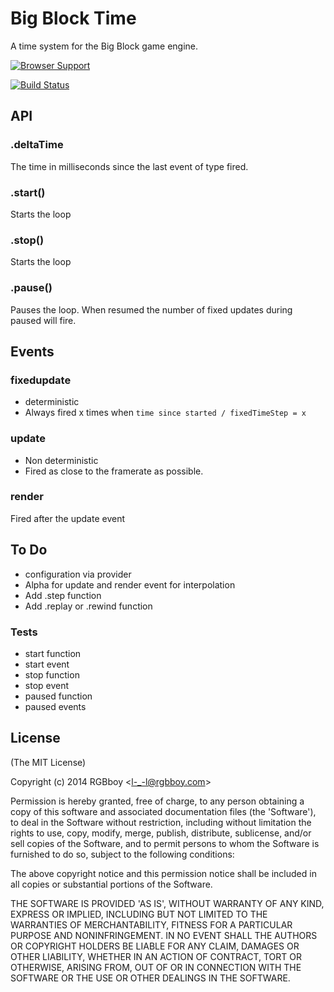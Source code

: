# Big Block Time

A time system for the Big Block game engine.

[![Browser Support](https://ci.testling.com/RGBboy/big-block-time.png)
](https://ci.testling.com/RGBboy/big-block-time)

[![Build Status](https://secure.travis-ci.org/RGBboy/big-block-time.png)](http://travis-ci.org/RGBboy/big-block-time)

## API

### .deltaTime

The time in milliseconds since the last event of type fired.

### .start()

Starts the loop

### .stop()

Starts the loop

### .pause()

Pauses the loop. When resumed the number of fixed updates during paused will fire.

## Events

### fixedupdate

* deterministic
* Always fired x times when `time since started / fixedTimeStep = x`

### update

* Non deterministic
* Fired as close to the framerate as possible.

### render

Fired after the update event

## To Do

* configuration via provider
* Alpha for update and render event for interpolation
* Add .step function
* Add .replay or .rewind function

### Tests

* start function
* start event
* stop function
* stop event
* paused function
* paused events

## License 

(The MIT License)

Copyright (c) 2014 RGBboy &lt;l-_-l@rgbboy.com&gt;

Permission is hereby granted, free of charge, to any person obtaining
a copy of this software and associated documentation files (the
'Software'), to deal in the Software without restriction, including
without limitation the rights to use, copy, modify, merge, publish,
distribute, sublicense, and/or sell copies of the Software, and to
permit persons to whom the Software is furnished to do so, subject to
the following conditions:

The above copyright notice and this permission notice shall be
included in all copies or substantial portions of the Software.

THE SOFTWARE IS PROVIDED 'AS IS', WITHOUT WARRANTY OF ANY KIND,
EXPRESS OR IMPLIED, INCLUDING BUT NOT LIMITED TO THE WARRANTIES OF
MERCHANTABILITY, FITNESS FOR A PARTICULAR PURPOSE AND NONINFRINGEMENT.
IN NO EVENT SHALL THE AUTHORS OR COPYRIGHT HOLDERS BE LIABLE FOR ANY
CLAIM, DAMAGES OR OTHER LIABILITY, WHETHER IN AN ACTION OF CONTRACT,
TORT OR OTHERWISE, ARISING FROM, OUT OF OR IN CONNECTION WITH THE
SOFTWARE OR THE USE OR OTHER DEALINGS IN THE SOFTWARE.